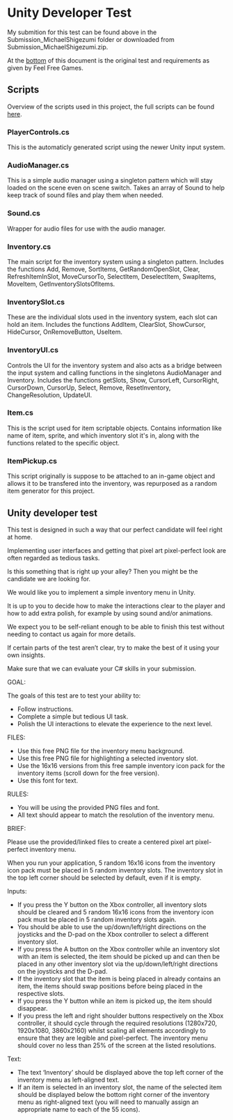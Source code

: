 # Unity Developer Test

My submition for this test can be found above in the Submission_MichaelShigezumi folder or downloaded from Submission_MichaelShigezumi.zip.

At the [bottom](https://github.com/mshigezumi/Unity-Developer-Test/edit/main/README.md#unity-developer-test-1) of this document is the original test and requirements as given by Feel Free Games.

## Scripts

Overview of the scripts used in this project, the full scripts can be found [here](https://github.com/mshigezumi/Unity-Developer-Test/tree/main/Assets/Scripts).

### PlayerControls.cs

This is the automaticly generated script using the newer Unity input system.

### AudioManager.cs

This is a simple audio manager using a singleton pattern which will stay loaded on the scene even on scene switch. Takes an array of Sound to help keep track of sound files and play them when needed.

### Sound.cs

Wrapper for audio files for use with the audio manager.

### Inventory.cs

The main script for the inventory system using a singleton pattern. Includes the functions Add, Remove, SortItems, GetRandomOpenSlot, Clear, RefreshItemInSlot, MoveCursorTo, SelectItem, DeselectItem, SwapItems, MoveItem, GetInventorySlotsOfItems.

### InventorySlot.cs

These are the individual slots used in the inventory system, each slot can hold an item. Includes the functions AddItem, ClearSlot, ShowCursor, HideCursor, OnRemoveButton, UseItem.

### InventoryUI.cs

Controls the UI for the inventory system and also acts as a bridge between the input system and calling functions in the singletons AudioManager and Inventory. Includes the functions getSlots, Show, CursorLeft, CursorRight, CursorDown, CursorUp, Select, Remove, ResetInventory, ChangeResolution, UpdateUI.

### Item.cs

This is the script used for item scriptable objects. Contains information like name of item, sprite, and which inventory slot it's in, along with the functions related to the specific object.

### ItemPickup.cs

This script originally is suppose to be attached to an in-game object and allows it to be transfered into the inventory, was repurposed as a random item generator for this project.

## Unity developer test

This test is designed in such a way that our perfect candidate will feel right at home.

Implementing user interfaces and getting that pixel art pixel-perfect look are often regarded as tedious tasks.

Is this something that is right up your alley? Then you might be the candidate we are looking for.

We would like you to implement a simple inventory menu in Unity.

It is up to you to decide how to make the interactions clear to the player and how to add extra polish, for example by using sound and/or animations.

We expect you to be self-reliant enough to be able to finish this test without needing to contact us again for more details.

If certain parts of the test aren’t clear, try to make the best of it using your own insights.

Make sure that we can evaluate your C# skills in your submission.

GOAL:

The goals of this test are to test your ability to:

* Follow instructions.
* Complete a simple but tedious UI task.
* Polish the UI interactions to elevate the experience to the next level.

FILES:

* Use this free PNG file for the inventory menu background.
* Use this free PNG file for highlighting a selected inventory slot.
* Use the 16x16 versions from this free sample inventory icon pack for the inventory items (scroll down for the free version).
* Use this font for text.

RULES:

* You will be using the provided PNG files and font.
* All text should appear to match the resolution of the inventory menu.

BRIEF:

Please use the provided/linked files to create a centered pixel art pixel-perfect inventory menu.

When you run your application, 5 random 16x16 icons from the inventory icon pack must be placed in 5 random inventory slots. The inventory slot in the top left corner should be selected by default, even if it is empty.

Inputs:

* If you press the Y button on the Xbox controller, all inventory slots should be cleared and 5 random 16x16 icons from the inventory icon pack must be placed in 5 random inventory slots again.
* You should be able to use the up/down/left/right directions on the joysticks and the D-pad on the Xbox controller to select a different inventory slot.
* If you press the A button on the Xbox controller while an inventory slot with an item is selected, the item should be picked up and can then be placed in any other inventory slot via the up/down/left/right directions on the joysticks and the D-pad. 
* If the inventory slot that the item is being placed in already contains an item, the items should swap positions before being placed in the respective slots.
* If you press the Y button while an item is picked up, the item should disappear.
* If you press the left and right shoulder buttons respectively on the Xbox controller, it should cycle through the required resolutions (1280x720, 1920x1080, 3860x2160) whilst scaling all elements accordingly to ensure that they are legible and pixel-perfect. The inventory menu should cover no less than 25% of the screen at the listed resolutions.

Text:

* The text ‘Inventory’ should be displayed above the top left corner of the inventory menu as left-aligned text.
* If an item is selected in an inventory slot, the name of the selected item should be displayed below the bottom right corner of the inventory menu as right-aligned text (you will need to manually assign an appropriate name to each of the 55 icons).
